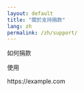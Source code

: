 ```yaml
---
layout: default
title: "關於支持捐款"
lang: zh
permalink: /zh/support/
---
```


<p>如何捐款</p>
<p>使用</p>

<p>https://example.com</p>
